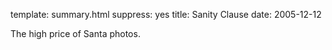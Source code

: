 template: summary.html
suppress: yes
title: Sanity Clause
date: 2005-12-12

The high price of Santa photos.


